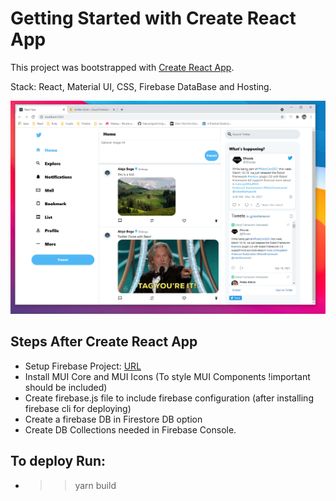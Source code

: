 # Getting Started with Create React App

This project was bootstrapped with [Create React App](https://github.com/facebook/create-react-app).

Stack: React, Material UI, CSS, Firebase DataBase and Hosting.

![image](./c1.PNG)

## Steps After Create React App

- Setup Firebase Project: [URL](https://firebase.google.com/)
- Install MUI Core and MUI Icons (To style MUI Components !important should be included)
- Create firebase.js file to include firebase configuration (after installing firebase cli for deploying)
- Create a firebase DB in Firestore DB option
- Create DB Collections needed in Firebase Console.

## To deploy Run:

- >> yarn build

